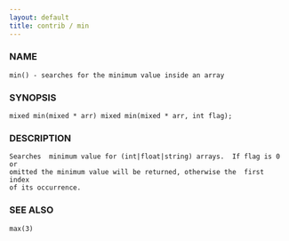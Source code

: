 ```yaml
---
layout: default
title: contrib / min
---
```






### NAME
    min() - searches for the minimum value inside an array


### SYNOPSIS
    mixed min(mixed * arr) mixed min(mixed * arr, int flag);


### DESCRIPTION
    Searches  minimum value for (int|float|string) arrays.  If flag is 0 or
    omitted the minimum value will be returned, otherwise the  first  index
    of its occurrence.


### SEE ALSO
    max(3)



